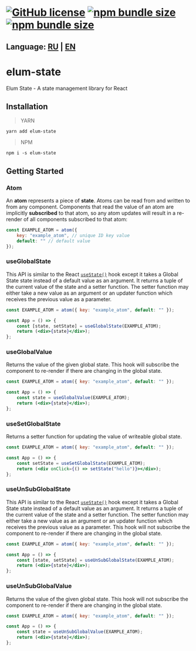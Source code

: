# [![GitHub license](https://badgen.net/badge/license/MIT/blue)](https://github.com/GMELUM/elum-state/blob/master/LICENSE) [![npm bundle size](https://img.shields.io/bundlephobia/min/elum-state)](https://bundlephobia.com/result?p=elum-state) [![npm bundle size](https://img.shields.io/bundlephobia/minzip/elum-state)](https://bundlephobia.com/result?p=elum-state)

## Language: [RU](./README.RU.md) | [EN](./README.md)

# elum-state
Elum State - A state management library for React
## Installation
> YARN

	yarn add elum-state
> NPM

	npm i -s elum-state

## Getting Started
### Atom
An **atom** represents a piece of **state**. Atoms can be read from and written to from any component. Components that read the value of an atom are implicitly **subscribed** to that atom, so any atom updates will result in a re-render of all components subscribed to that atom:
```jsx
const EXAMPLE_ATOM = atom({
	key: "example_atom", // unique ID key value
	default: "" // default value
});
```

### useGlobalState
This API is similar to the React [`useState()`](https://reactjs.org/docs/hooks-reference.html#usestate) hook except it takes a Global State state instead of a default value as an argument. It returns a tuple of the current value of the state and a setter function. The setter function may either take a new value as an argument or an updater function which receives the previous value as a parameter.
```jsx
const EXAMPLE_ATOM = atom({ key: "example_atom", default: "" });

const App = () => {
	const [state, setState] = useGlobalState(EXAMPLE_ATOM);
	return (<div>{state}</div>);
};
```

### useGlobalValue
Returns the value of the given global state.
This hook will subscribe the component to re-render if there are changing in the global state.

```jsx
const EXAMPLE_ATOM = atom({ key: "example_atom", default: "" });

const App = () => {
	const state = useGlobalValue(EXAMPLE_ATOM);
	return (<div>{state}</div>);
};
```

### useSetGlobalState
Returns a setter function for updating the value of writeable global state.
```jsx
const EXAMPLE_ATOM = atom({ key: "example_atom", default: "" });

const App = () => {
	const setState = useSetGlobalState(EXAMPLE_ATOM);
	return (<div onClick={() => setState("hello")}></div>);
};
```

### useUnSubGlobalState
This API is similar to the React [`useState()`](https://reactjs.org/docs/hooks-reference.html#usestate) hook except it takes a Global State state instead of a default value as an argument. It returns a tuple of the current value of the state and a setter function. The setter function may either take a new value as an argument or an updater function which receives the previous value as a parameter. This hook will not subscribe the component to re-render if there are changing in the global state.

```jsx
const EXAMPLE_ATOM = atom({ key: "example_atom", default: "" });

const App = () => {
	const [state, setState] = useUnSubGlobalState(EXAMPLE_ATOM);
	return (<div>{state}</div>);
};
```

### useUnSubGlobalValue
Returns the value of the given global state.
This hook will not subscribe the component to re-render if there are changing in the global state.
```jsx
const EXAMPLE_ATOM = atom({ key: "example_atom", default: "" });

const App = () => {
	const state = useUnSubGlobalValue(EXAMPLE_ATOM);
	return (<div>{state}</div>);
};
```
